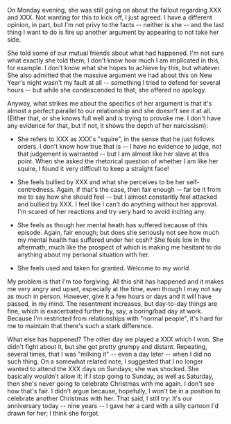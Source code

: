 On Monday evening, she was still going on about the fallout regarding
XXX and XXX. Not wanting for this to kick off, I just agreed. I have a
different opinion, in part, but I'm not privy to the facts -- neither is
she -- and the last thing I want to do is fire up another argument by
appearing to not take her side.

She told some of our mutual friends about what had happened. I'm not
sure what exactly she told them; I don't know how much I am implicated
in this, for example. I don't know what she hopes to achieve by this,
but whatever. She also admitted that the massive argument we had about
this on New Year's night wasn't my fault at all -- something I tried to
defend for several hours -- but while she condescended to that, she
offered no apology.

Anyway, what strikes me about the specifics of her argument is that it's
almost a perfect parallel to our relationship and she doesn't see it at
all. (Either that, or she knows full well and is trying to provoke me. I
don't have any evidence for that, but if not, it shows the depth of her
narcissism):

* She refers to XXX as XXX's "squire", in the sense that he just follows
  orders. I don't know how true that is -- I have no evidence to judge,
  not that judgement is warranted -- but I am almost like her slave at
  this point. When she asked the rhetorical question of whether I am
  like her squire, I found it very difficult to keep a straight face!

* She feels bullied by XXX and what she perceives to be her
  self-centredness. Again, if that's the case, then fair enough -- far
  be it from me to say how she should feel -- but I almost constantly
  feel attacked and bullied by XXX. I feel like I can't do anything
  without her approval. I'm scared of her reactions and try very hard to
  avoid inciting any.

* She feels as though her mental heath has suffered because of this
  episode. Again, fair enough; but does she seriously not see how much
  my mental health has suffered under her cosh? She feels low in the
  aftermath, much like the prospect of which is making me hesitant to do
  anything about my personal situation with her.

* She feels used and taken for granted. Welcome to my world.

My problem is that I'm too forgiving. All this shit has happened and it
makes me very angry and upset, especially at the time, even though I may
not say as much in person. However, give it a few hours or days and it
will have passed, in my mind. The resentment increases, but day-to-day
things are fine, which is exacerbated further by, say, a boring/bad day
at work. Because I'm restricted from relationships with "normal people",
it's hard for me to maintain that there's such a stark difference.

What else has happened? The other day we played a XXX which I won. She
didn't fight about it, but she got pretty grumpy and distant. Repeating,
several times, that I was "milking it" -- even a day later -- when I did
no such thing. On a somewhat related note, I suggested that I no longer
wanted to attend the XXX days on Sundays; she was shocked. She basically
wouldn't allow it: if I stop going to Sunday, as well as Saturday, then
she's never going to celebrate Christmas with me again. I don't see how
that's fair. I didn't argue because, hopefully, I won't be in a position
to celebrate another Christmas with her. That said, I still try: It's
our anniversary today -- nine years -- I gave her a card with a silly
cartoon I'd drawn for her; I think she forgot.
